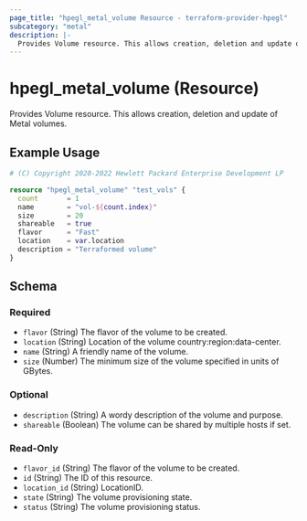 ```yaml
---
page_title: "hpegl_metal_volume Resource - terraform-provider-hpegl"
subcategory: "metal"
description: |-
  Provides Volume resource. This allows creation, deletion and update of Metal volumes.
---
```

# hpegl_metal_volume (Resource)
Provides Volume resource. This allows creation, deletion and update of Metal volumes.
## Example Usage
```terraform
# (C) Copyright 2020-2022 Hewlett Packard Enterprise Development LP

resource "hpegl_metal_volume" "test_vols" {
  count       = 1
  name        = "vol-${count.index}"
  size        = 20
  shareable   = true
  flavor      = "Fast"
  location    = var.location
  description = "Terraformed volume"
}
```
<!-- schema generated by tfplugindocs -->
## Schema

### Required

- `flavor` (String) The flavor of the volume to be created.
- `location` (String) Location of the volume country:region:data-center.
- `name` (String) A friendly name of the volume.
- `size` (Number) The minimum size of the volume specified in units of GBytes.

### Optional

- `description` (String) A wordy description of the volume and purpose.
- `shareable` (Boolean) The volume can be shared by multiple hosts if set.

### Read-Only

- `flavor_id` (String) The flavor of the volume to be created.
- `id` (String) The ID of this resource.
- `location_id` (String) LocationID.
- `state` (String) The volume provisioning state.
- `status` (String) The volume provisioning status.

